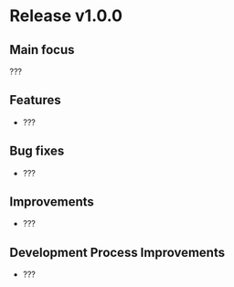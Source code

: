 # Release v1.0.0

## Main focus

???

## Features

* ???

## Bug fixes

* ???

## Improvements

* ???

## Development Process Improvements

* ???
